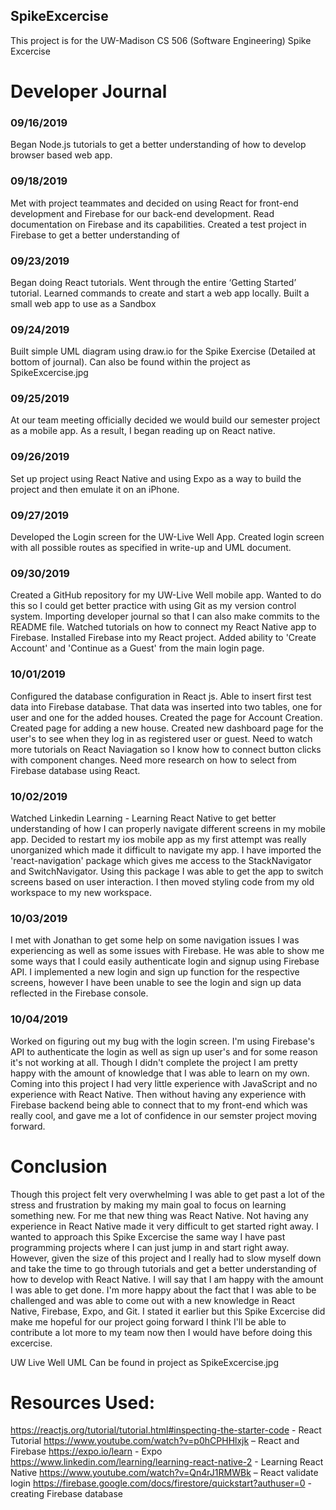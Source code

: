 ## SpikeExcercise
This project is for the UW-Madison CS 506 (Software Engineering) Spike Excercise

# Developer Journal

### 09/16/2019
Began Node.js tutorials to get a better understanding of how to develop browser based web app.

### 09/18/2019
Met with project teammates and decided on using React for front-end development and Firebase for our back-end development. Read documentation on Firebase and its capabilities. Created a test project in Firebase to get a better understanding of 

### 09/23/2019
Began doing React tutorials. Went through the entire ‘Getting Started’ tutorial. Learned commands to create and start a web app locally. Built a small web app to use as a Sandbox

### 09/24/2019
Built simple UML diagram using draw.io for the Spike Exercise (Detailed at bottom of journal). Can also be found within the project as SpikeExcercise.jpg

### 09/25/2019
At our team meeting officially decided we would build our semester project as a mobile app. As a result, I began reading up on React native.

### 09/26/2019
Set up project using React Native and using Expo as a way to build the project and then emulate it on an iPhone.

### 09/27/2019
Developed the Login screen for the UW-Live Well App. Created login screen with all possible routes as specified in write-up and UML document.

### 09/30/2019
Created a GitHub repository for my UW-Live Well mobile app. Wanted to do this so I could get better practice with using Git as my version control system. Importing developer journal so that I can also make commits to the README file.  Watched tutorials on how to connect my React Native app to Firebase. Installed Firebase into my React project. Added ability to 'Create Account' and 'Continue as a Guest' from the main login page.

### 10/01/2019
Configured the database configuration in React js. Able to insert first test data into Firebase database. That data was inserted into two tables, one for user and one for the added houses. Created the page for Account Creation. Created page for adding a new house. Created new dashboard page for the user's to see when they log in as registered user or guest. Need to watch more tutorials on React Naviagation so I know how to connect button clicks with component changes. Need more research on how to select from Firebase database using React.

### 10/02/2019
Watched Linkedin Learning - Learning React Native to get better understanding of how I can properly navigate different screens in my mobile app. Decided to restart my ios mobile app as my first attempt was really unorganized which made it difficult to navigate my app. I have imported the 'react-navigation' package which gives me access to the StackNavigator and SwitchNavigator. Using this package I was able to get the app to switch screens based on user interaction. I then moved styling code from my old workspace to my new workspace.

### 10/03/2019
I met with Jonathan to get some help on some navigation issues I was experiencing as well as some issues with Firebase. He was able to show me some ways that I could easily authenticate login and signup using Firebase API. I implemented a new login and sign up function for the respective screens, however I have been unable to see the login and sign up data reflected in the Firebase console.

### 10/04/2019
Worked on figuring out my bug with the login screen. I'm using Firebase's API to authenticate the login as well as sign up user's and for some reason it's not working at all. Though I didn't complete the project I am pretty happy with the amount of knowledge that I was able to learn on my own. Coming into this project I had very little experience with JavaScript and no experience with React Native. Then without having any experience with Firebase backend being able to connect that to my front-end which was really cool, and gave me a lot of confidence in our semster project moving forward.

# Conclusion
Though this project felt very overwhelming I was able to get past a lot of the stress and frustration by making my main goal to focus on learning something new. For me that new thing was React Native. Not having any experience in React Native made it very difficult to get started right away.  I wanted to approach this Spike Excercise the same way I have past programming projects where I can just jump in and start right away. However, given the size of this project and I really had to slow myself down and take the time to go through tutorials and get a better understanding of how to develop with React Native. I will say that I am happy with the amount I was able to get done. I'm more happy about the fact that I was able to be challenged and was able to come out with a new knowledge in React Native, Firebase, Expo, and Git. I stated it earlier but this Spike Excercise did make me hopeful for our project going forward I think I'll be able to contribute a lot more to my team now then I would have before doing this excercise.


UW Live Well UML
Can be found in project as SpikeExcercise.jpg

# Resources Used:
https://reactjs.org/tutorial/tutorial.html#inspecting-the-starter-code - React Tutorial
https://www.youtube.com/watch?v=p0hCPHHlxjk – React and Firebase
https://expo.io/learn - Expo
https://www.linkedin.com/learning/learning-react-native-2 - Learning React Native
https://www.youtube.com/watch?v=Qn4rJ1RMWBk – React validate login
https://firebase.google.com/docs/firestore/quickstart?authuser=0 - creating Firebase database
